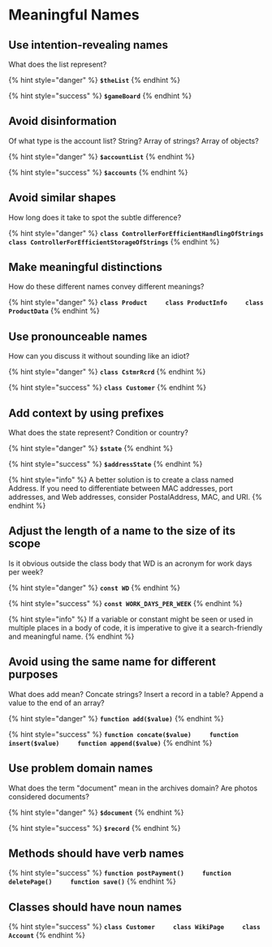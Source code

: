 # Meaningful Names

## Use intention-revealing names

What does the list represent?

{% hint style="danger" %}
**`$theList`**
{% endhint %}

{% hint style="success" %}
**`$gameBoard`**
{% endhint %}

## Avoid disinformation

Of what type is the account list? String? Array of strings? Array of objects?

{% hint style="danger" %}
**`$accountList`**
{% endhint %}

{% hint style="success" %}
**`$accounts`**
{% endhint %}

## Avoid similar shapes

How long does it take to spot the subtle difference?

{% hint style="danger" %}
**`class ControllerForEfficientHandlingOfStrings    
class ControllerForEfficientStorageOfStrings`**
{% endhint %}

## Make meaningful distinctions

How do these different names convey different meanings?

{% hint style="danger" %}
**`class Product    
class ProductInfo    
class ProductData`**
{% endhint %}

## Use pronounceable names

How can you discuss it without sounding like an idiot?

{% hint style="danger" %}
**`class CstmrRcrd`**
{% endhint %}

{% hint style="success" %}
**`class Customer`**
{% endhint %}

## Add context by using prefixes

What does the state represent? Condition or country?

{% hint style="danger" %}
**`$state`**
{% endhint %}

{% hint style="success" %}
**`$addressState`**
{% endhint %}

{% hint style="info" %}
A better solution is to create a class named Address. If you need to differentiate between MAC addresses, port addresses, and Web addresses, consider PostalAddress, MAC, and URI.
{% endhint %}

## Adjust the length of a name to the size of its scope

Is it obvious outside the class body that WD is an acronym for work days per week?

{% hint style="danger" %}
**`const WD`**
{% endhint %}

{% hint style="success" %}
**`const WORK_DAYS_PER_WEEK`**
{% endhint %}

{% hint style="info" %}
If a variable or constant might be seen or used in multiple places in a body of code, it is imperative to give it a search-friendly and meaningful name.
{% endhint %}

## Avoid using the same name for different purposes

What does add mean? Concate strings? Insert a record in a table? Append a value to the end of an array?

{% hint style="danger" %}
**`function add($value)`**
{% endhint %}

{% hint style="success" %}
**`function concate($value)    
function insert($value)    
function append($value)`**
{% endhint %}

## Use problem domain names

What does the term "document" mean in the archives domain? Are photos considered documents?

{% hint style="danger" %}
**`$document`**
{% endhint %}

{% hint style="success" %}
**`$record`**
{% endhint %}

## Methods should have verb names

{% hint style="success" %}
**`function postPayment()    
function deletePage()    
function save()`**
{% endhint %}

## Classes should have noun names

{% hint style="success" %}
**`class Customer    
class WikiPage    
class Account`**
{% endhint %}

